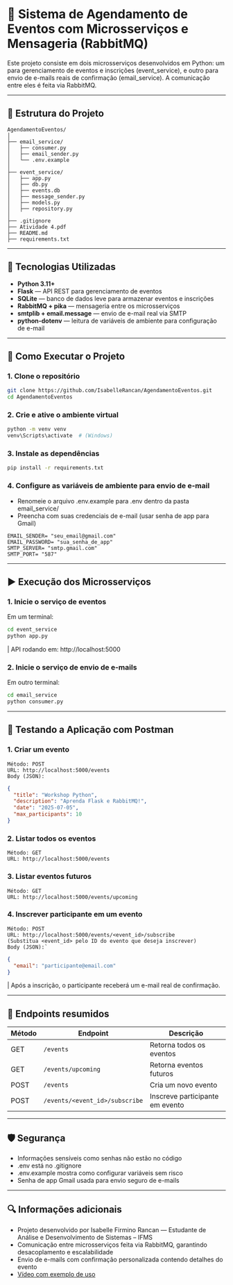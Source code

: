 # 🌟 Sistema de Agendamento de Eventos com Microsserviços e Mensageria (RabbitMQ)

Este projeto consiste em dois microsserviços desenvolvidos em Python: um para gerenciamento de eventos e inscrições (event_service), e outro para envio de e-mails reais de confirmação (email_service). A comunicação entre eles é feita via RabbitMQ.

---

## 🧩 Estrutura do Projeto
```text
AgendamentoEventos/
│
├── email_service/
│   ├── consumer.py
│   ├── email_sender.py
│   └── .env.example
│
├── event_service/
│   ├── app.py
│   ├── db.py
│   ├── events.db
│   ├── message_sender.py
│   ├── models.py
│   ├── repository.py
│
├── .gitignore
├── Atividade 4.pdf
├── README.md
├── requirements.txt
```

---

## 🔧 Tecnologias Utilizadas

- **Python 3.11+**
- **Flask** — API REST para gerenciamento de eventos
- **SQLite** — banco de dados leve para armazenar eventos e inscrições
- **RabbitMQ + pika** — mensageria entre os microsserviços
- **smtplib + email.message** — envio de e-mail real via SMTP
- **python-dotenv** — leitura de variáveis de ambiente para configuração de e-mail

---

## 🚀 Como Executar o Projeto

### 1. Clone o repositório
```bash
git clone https://github.com/IsabelleRancan/AgendamentoEventos.git
cd AgendamentoEventos
```

### 2. Crie e ative o ambiente virtual
```bash
python -m venv venv
venv\Scripts\activate  # (Windows)
```

### 3. Instale as dependências
```bash
pip install -r requirements.txt
```

### 4. Configure as variáveis de ambiente para envio de e-mail
- Renomeie o arquivo .env.example para .env dentro da pasta email_service/
- Preencha com suas credenciais de e-mail (usar senha de app para Gmail)

```text
EMAIL_SENDER= "seu_email@gmail.com"
EMAIL_PASSWORD= "sua_senha_de_app"
SMTP_SERVER= "smtp.gmail.com"
SMTP_PORT= "587"
```

---

## ▶️ Execução dos Microsserviços

### 1. Inicie o serviço de eventos
Em um terminal:
``` bash
cd event_service
python app.py
```
| API rodando em: http://localhost:5000

### 2. Inicie o serviço de envio de e-mails
Em outro terminal:
``` bash
cd email_service
python consumer.py
```

---

## 🧪 Testando a Aplicação com Postman

### 1. Criar um evento
```text
Método: POST
URL: http://localhost:5000/events
Body (JSON):
```

``` json 
{
  "title": "Workshop Python",
  "description": "Aprenda Flask e RabbitMQ!",
  "date": "2025-07-05",
  "max_participants": 10
}
```

### 2. Listar todos os eventos
```text
Método: GET
URL: http://localhost:5000/events
```

### 3. Listar eventos futuros
```text
Método: GET
URL: http://localhost:5000/events/upcoming
```

### 4. Inscrever participante em um evento
```text
Método: POST
URL: http://localhost:5000/events/<event_id>/subscribe
(Substitua <event_id> pelo ID do evento que deseja inscrever)
Body (JSON):`
```

``` json 
{
  "email": "participante@email.com"
}
```
| Após a inscrição, o participante receberá um e-mail real de confirmação.

---

## 📝 Endpoints resumidos

| Método | Endpoint                       | Descrição                       |
| ------ | ------------------------------ | ------------------------------- |
| GET    | `/events`                      | Retorna todos os eventos        |
| GET    | `/events/upcoming`             | Retorna eventos futuros         |
| POST   | `/events`                      | Cria um novo evento             |
| POST   | `/events/<event_id>/subscribe` | Inscreve participante em evento |

---

## 🛡️ Segurança
- Informações sensíveis como senhas não estão no código
- .env está no .gitignore
- .env.example mostra como configurar variáveis sem risco
- Senha de app Gmail usada para envio seguro de e-mails

---

## 🔍 Informações adicionais

- Projeto desenvolvido por Isabelle Firmino Rancan — Estudante de Análise e Desenvolvimento de Sistemas – IFMS
- Comunicação entre microsserviços feita via RabbitMQ, garantindo desacoplamento e escalabilidade
- Envio de e-mails com confirmação personalizada contendo detalhes do evento
- [Vídeo com exemplo de uso](https://drive.google.com/file/d/1NK5-hVFIhFfiRcnfz6bQsS2oNJax5WXE/view?usp=sharing)
